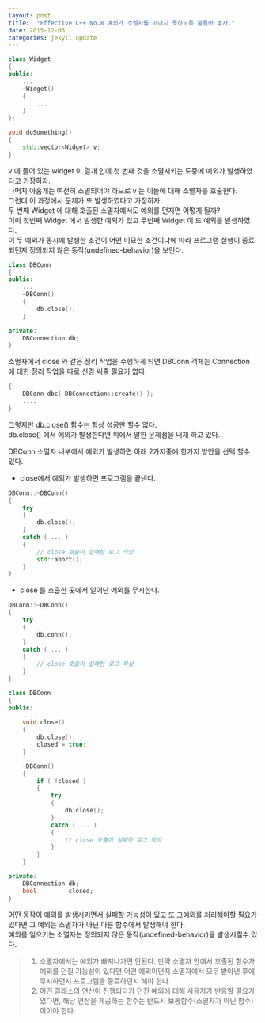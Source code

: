 ```yaml
---
layout: post
title:  "Effective C++ No.8 예외가 소멸자를 떠나지 못하도록 붙들어 놓자."
date: 2015-12-03
categories: jekyll update
---
```


```c++
class Widget
{
public:
    ...
    ~Widget()
    {
        ...
    }
};

void doSomething()
{
    std::vector<Widget> v;
}
```

v 에 들어 있는 widget 이 열개 인데 첫 번째 것을 소멸시키는 도중에 예외가 발생하였다고 가장하자.  
나머지 아홉개는 여전히 소멸되어야 하므로 v 는 이들에 대해 소멸자를 호출한다.  
그런데 이 과정에서 문제가 또 발생하였다고 가정하자.  
두 번째 Widget 에 대해 호출된 소멸자에서도 예외를 던지면 어떻게 될까?  
이미 첫번째 Widget 에서 발생한 예외가 있고 두번째 Widget 이 또 예외를 발생하였다.  
이 두 예외가 동시에 발생한 조건이 어떤 미묘한 조건이냐에 따라 프로그램 실행이 종료되던지 정의되지 않은 동작(undefined-behavior)을 보인다.  


```c++
class DBConn
{
public:
    ...
    ~DBConn()
    {
        db.close();
    }

private:
    DBConnection db;
}
```
소멸자에서 close 와 같은 정리 작업을 수행하게 되면 DBConn 객체는 Connection 에 대한 정리 작업을 따로 신경 써줄 필요가 없다.  

```c++
{
    DBConn dbc( DBConnection::create() );
    ....
}
```
그렇지만 db.close() 함수는 항상 성공만 할수 없다.  
db.close() 에서 예외가 발생한다면 위에서 말한 문제점을 내재 하고 있다.  

DBConn 소멸자 내부에서 예외가 발생하면 아래 2가지중에 한가지 방안을 선택 할수 있다.

- close에서 예외가 발생하면 프로그램을 끝낸다.

```c++
DBConn::~DBConn()
{
    try
    {
        db.close();
    }
    catch ( ... )
    {
        // close 호출이 실패한 로그 작성
        std::abort();
    }
}
```

- close 를 호출한 곳에서 일어난 예외를 무시한다.

```c++
DBConn::~DBConn()
{
    try
    {
        db.conn();
    }
    catch ( ... )
    {
        // close 호출이 실패한 로그 작성        
    }
}
```

```c++
class DBConn
{
public:
    ...
    void close()
    {
        db.close();
        closed = true;
    }

    ~DBConn()
    {
        if ( !closed )
        {
            try
            {
                db.close();
            }
            catch ( ... )
            {
                // close 호출이 실패한 로그 작성
            }
        }
    }

private:
    DBConnection db;
    bool         closed;
}
```

어떤 동작이 예외를 발생시키면서 실패할 가능성이 있고 또 그예외를 처리해야할 필요가 있다면 그 예외는 소멸자가 아닌 다른 함수에서 발생해야 한다.  
예외를 일으키는 소멸자는 정의되지 않은 동작(undefined-behavior)을 발생시킬수 있다.  

> 1. 소멸자에서는 예외가 빠져나가면 안된다. 만약 소멸자 안에서 호출된 함수가 예외를 던질 가능성이 있다면 어떤 예외이던지 소멸자에서 모두 받아낸 후에 무시하던지 프로그램을 종료하던지 해야 한다.  
> 2. 어떤 클래스의 연산이 진행되다가 던진 예외에 대해 사용자가 반응할 필요가 있다면, 해당 연산을 제공하는 함수는 반드시 보통함수(소멸자가 아닌 함수)이어야 한다.  
